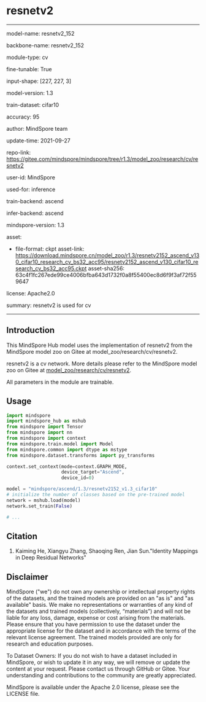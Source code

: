 # resnetv2

---

model-name: resnetv2_152

backbone-name: resnetv2_152

module-type: cv

fine-tunable: True

input-shape: [227, 227, 3]

model-version: 1.3

train-dataset: cifar10

accuracy: 95

author: MindSpore team

update-time: 2021-09-27

repo-link: <https://gitee.com/mindspore/mindspore/tree/r1.3/model_zoo/research/cv/resnetv2>

user-id: MindSpore

used-for: inference

train-backend: ascend

infer-backend: ascend

mindspore-version: 1.3

asset:

-
    file-format: ckpt
    asset-link: <https://download.mindspore.cn/model_zoo/r1.3/resnetv2152_ascend_v130_cifar10_research_cv_bs32_acc95/resnetv2152_ascend_v130_cifar10_research_cv_bs32_acc95.ckpt>
    asset-sha256: 63c4f1fc267ede99ce4006bfba643d1732f0a8f55400ec8d6f9f3af72f559647

license: Apache2.0

summary: resnetv2 is used for cv

---

## Introduction

This MindSpore Hub model uses the implementation of resnetv2 from the MindSpore model zoo on Gitee at model_zoo/research/cv/resnetv2.

resnetv2 is a cv network. More details please refer to the MindSpore model zoo on Gitee at [model_zoo/research/cv/resnetv2](https://gitee.com/mindspore/mindspore/blob/r1.3/model_zoo/research/cv/resnetv2/README_CN.md).

All parameters in the module are trainable.

## Usage

```python
import mindspore
import mindspore_hub as mshub
from mindspore import Tensor
from mindspore import nn
from mindspore import context
from mindspore.train.model import Model
from mindspore.common import dtype as mstype
from mindspore.dataset.transforms import py_transforms

context.set_context(mode=context.GRAPH_MODE,
                    device_target="Ascend",
                    device_id=0)

model = "mindspore/ascend/1.3/resnetv2152_v1.3_cifar10"
# initialize the number of classes based on the pre-trained model
network = mshub.load(model)
network.set_train(False)

# ...
```

## Citation

1. Kaiming He, Xiangyu Zhang, Shaoqing Ren, Jian Sun."Identity Mappings in Deep Residual Networks"

## Disclaimer

MindSpore ("we") do not own any ownership or intellectual property rights of the datasets, and the trained models are provided on an "as is" and "as available" basis. We make no representations or warranties of any kind of the datasets and trained models (collectively, “materials”) and will not be liable for any loss, damage, expense or cost arising from the materials. Please ensure that you have permission to use the dataset under the appropriate license for the dataset and in accordance with the terms of the relevant license agreement. The trained models provided are only for research and education purposes.

To Dataset Owners: If you do not wish to have a dataset included in MindSpore, or wish to update it in any way, we will remove or update the content at your request. Please contact us through GitHub or Gitee. Your understanding and contributions to the community are greatly appreciated.

MindSpore is available under the Apache 2.0 license, please see the LICENSE file.